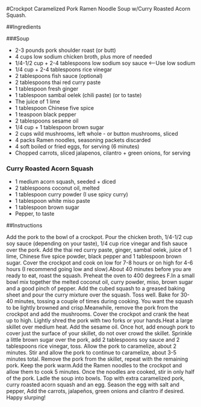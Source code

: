 #Crockpot Caramelized Pork Ramen Noodle Soup w/Curry Roasted Acorn Squash.

##Ingredients

###Soup
- 2-3 pounds pork shoulder roast (or butt)
- 4 cups low sodium chicken broth, plus more of needed
- 1/4-1/2 cup + 2-4 tablespoons low sodium soy sauce <--Use low sodium
- 1/4 cup + 2-4 tablespoons rice vinegar
- 2 tablespoons fish sauce (optional)
- 2 tablespoons thai red curry paste
- 1 tablespoon fresh ginger
- 1 tablespoon sambal oelek (chili paste) (or to taste)
- The juice of 1 lime
- 1 tablespoon Chinese five spice
- 1 teaspoon black pepper
- 2 tablespoons sesame oil
- 1/4 cup + 1 tablespoon brown sugar
- 2 cups wild mushrooms, left whole - or button mushrooms, sliced
- 4 packs Ramen noodles, seasoning packets discarded
- 4 soft boiled or fried eggs, for serving (6 minutes)
- Chopped carrots, sliced jalapenos, cilantro + green onions, for serving

### Curry Roasted Acorn Squash
- 1 medium acorn squash, seeded + diced
- 2 tablespoons coconut oil, melted
- 1 tablespoon curry powder (I use spicy curry)
- 1 tablespoon white miso paste
- 1 tablespoon brown sugar
- Pepper, to taste


##Instructions

Add the pork to the bowl of a crockpot. Pour the chicken broth, 1/4-1/2 cup soy sauce (depending on your taste), 1/4 cup rice vinegar and fish sauce over the pork. Add the thai red curry paste, ginger, sambal oelek, juice of 1 lime, Chinese five spice powder, black pepper and 1 tablespoon brown sugar. Cover the crockpot and cook on low for 7-8 hours or on high for 4-6 hours (I recommend going low and slow).About 40 minutes before you are ready to eat, roast the squash. Preheat the oven to 400 degrees F.In a small bowl mix together the melted coconut oil, curry powder, miso, brown sugar and a good pinch of pepper. Add the cubed squash to a greased baking sheet and pour the curry mixture over the squash. Toss well. Bake for 30-40 minutes, tossing a couple of times during cooking. You want the squash to be lightly browned and crisp.Meanwhile, remove the pork from the crockpot and add the mushrooms. Cover the crockpot and crank the heat up to high. Lightly shred the pork with two forks or your hands.Heat a large skillet over medium heat. Add the sesame oil. Once hot, add enough pork to cover just the surface of your skillet, do not over crowd the skillet. Sprinkle a little brown sugar over the pork, add 2 tablespoons soy sauce and 2 tablespoons rice vinegar, toss. Allow the pork to caramelize, about 2 minutes. Stir and allow the pork to continue to caramelize, about 3-5 minutes total. Remove the pork from the skillet, repeat with the remaining pork. Keep the pork warm.Add the Ramen noodles to the crockpot and allow them to cook 5 minutes. Once the noodles are cooked, stir in only half of the pork. Ladle the soup into bowls. Top with extra caramelized pork, curry roasted acorn squash and an egg. Season the egg with salt and pepper, Add the carrots, jalapeños, green onions and cilantro if desired. Happy slurping!
